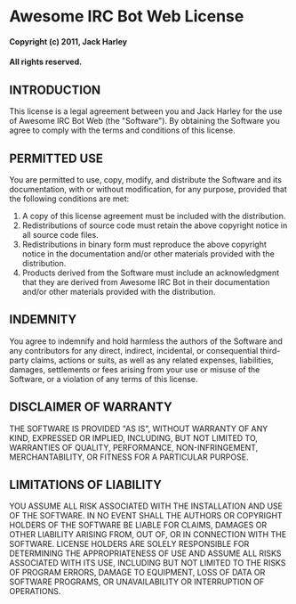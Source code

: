 # Awesome IRC Bot Web License
#### Copyright (c) 2011, Jack Harley
#### All rights reserved.

INTRODUCTION
-------------
This license is a legal agreement between you and Jack Harley for the use
of Awesome IRC Bot Web (the "Software").  By obtaining the Software you
agree to comply with the terms and conditions of this license.

PERMITTED USE
-------------
You are permitted to use, copy, modify, and distribute the Software and its
documentation, with or without modification, for any purpose, provided that
the following conditions are met:

1. A copy of this license agreement must be included with the distribution.
2. Redistributions of source code must retain the above copyright notice in
   all source code files.
3. Redistributions in binary form must reproduce the above copyright notice
   in the documentation and/or other materials provided with the distribution.
4. Products derived from the Software must include an acknowledgment that
   they are derived from Awesome IRC Bot in their documentation and/or other
   materials provided with the distribution.

INDEMNITY
-------------
You agree to indemnify and hold harmless the authors of the Software and
any contributors for any direct, indirect, incidental, or consequential
third-party claims, actions or suits, as well as any related expenses,
liabilities, damages, settlements or fees arising from your use or misuse
of the Software, or a violation of any terms of this license.

DISCLAIMER OF WARRANTY
-------------
THE SOFTWARE IS PROVIDED "AS IS", WITHOUT WARRANTY OF ANY KIND, EXPRESSED OR
IMPLIED, INCLUDING, BUT NOT LIMITED TO, WARRANTIES OF QUALITY, PERFORMANCE,
NON-INFRINGEMENT, MERCHANTABILITY, OR FITNESS FOR A PARTICULAR PURPOSE.

LIMITATIONS OF LIABILITY
-------------
YOU ASSUME ALL RISK ASSOCIATED WITH THE INSTALLATION AND USE OF THE SOFTWARE.
IN NO EVENT SHALL THE AUTHORS OR COPYRIGHT HOLDERS OF THE SOFTWARE BE LIABLE
FOR CLAIMS, DAMAGES OR OTHER LIABILITY ARISING FROM, OUT OF, OR IN CONNECTION
WITH THE SOFTWARE. LICENSE HOLDERS ARE SOLELY RESPONSIBLE FOR DETERMINING THE
APPROPRIATENESS OF USE AND ASSUME ALL RISKS ASSOCIATED WITH ITS USE, INCLUDING
BUT NOT LIMITED TO THE RISKS OF PROGRAM ERRORS, DAMAGE TO EQUIPMENT, LOSS OF
DATA OR SOFTWARE PROGRAMS, OR UNAVAILABILITY OR INTERRUPTION OF OPERATIONS.
